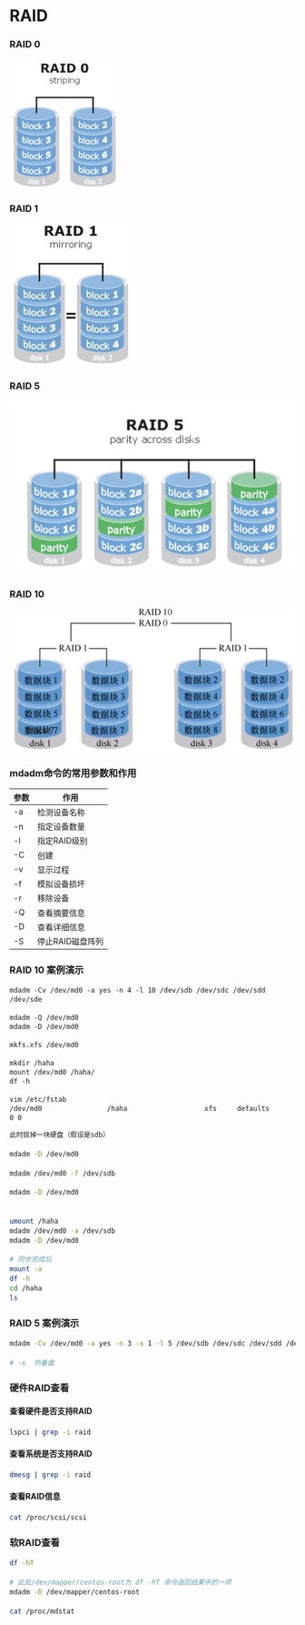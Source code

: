 # RAID

### RAID  0

![](../.gitbook/assets/RAID0.png)

### RAID 1

![](../.gitbook/assets/raid1.jpg)

### RAID 5

![](../.gitbook/assets/raid5.gif)

### RAID 10

![](../.gitbook/assets/raid-10.png)



### mdadm命令的常用参数和作用

| 参数 | 作用         |
| -- | ---------- |
| -a | 检测设备名称     |
| -n | 指定设备数量     |
| -l | 指定RAID级别   |
| -C | 创建         |
| -v | 显示过程       |
| -f | 模拟设备损坏     |
| -r | 移除设备       |
| -Q | 查看摘要信息     |
| -D | 查看详细信息     |
| -S | 停止RAID磁盘阵列 |



### RAID 10 案例演示

```
mdadm -Cv /dev/md0 -a yes -n 4 -l 10 /dev/sdb /dev/sdc /dev/sdd /dev/sde

mdadm -Q /dev/md0
mdadm -D /dev/md0

mkfs.xfs /dev/md0

mkdir /haha
mount /dev/md0 /haha/
df -h

vim /etc/fstab
/dev/md0                /haha                   xfs     defaults        0 0
```

```bash
此时拔掉一块硬盘（假设是sdb）

mdadm -D /dev/md0

mdadm /dev/md0 -f /dev/sdb

mdadm -D /dev/md0


umount /haha
mdadm /dev/md0 -a /dev/sdb
mdadm -D /dev/md0

# 同步完成后
mount -a
df -h
cd /haha
ls
```



### RAID 5 案例演示

```bash
mdadm -Cv /dev/md0 -a yes -n 3 -x 1 -l 5 /dev/sdb /dev/sdc /dev/sdd /dev/sde

# -x  热备盘
```



### 硬件RAID查看

#### 查看硬件是否支持RAID

```bash
lspci | grep -i raid
```

#### 查看系统是否支持RAID

```bash
dmesg | grep -i raid
```

#### 查看RAID信息

```bash
cat /proc/scsi/scsi
```



### 软RAID查看

```bash
df -hT

# 此处/dev/mapper/centos-root为 df -hT 命令返回结果中的一项
mdadm -D /dev/mapper/centos-root

cat /proc/mdstat
```
